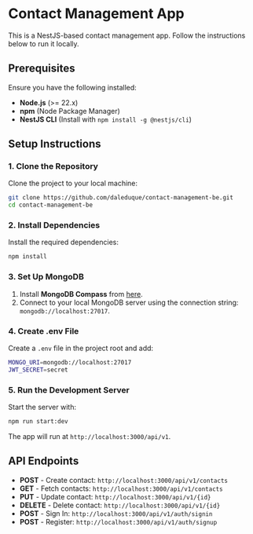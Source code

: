 
# Contact Management App

This is a NestJS-based contact management app. Follow the instructions below to run it locally.

## Prerequisites

Ensure you have the following installed:

- **Node.js** (>= 22.x)
- **npm** (Node Package Manager)
- **NestJS CLI** (Install with `npm install -g @nestjs/cli`)

## Setup Instructions

### 1. Clone the Repository

Clone the project to your local machine:

```bash
git clone https://github.com/daleduque/contact-management-be.git
cd contact-management-be
```

### 2. Install Dependencies

Install the required dependencies:

```bash
npm install
```

### 3. Set Up MongoDB

1. Install **MongoDB Compass** from [here](https://www.mongodb.com/try/download/compass).
2. Connect to your local MongoDB server using the connection string: `mongodb://localhost:27017`.

### 4. Create .env File

Create a `.env` file in the project root and add:

```bash
MONGO_URI=mongodb://localhost:27017
JWT_SECRET=secret
```

### 5. Run the Development Server

Start the server with:

```bash
npm run start:dev
```

The app will run at `http://localhost:3000/api/v1`.

## API Endpoints

- **POST** - Create contact: `http://localhost:3000/api/v1/contacts`
- **GET** - Fetch contacts: `http://localhost:3000/api/v1/contacts`
- **PUT** - Update contact: `http://localhost:3000/api/v1/{id}`
- **DELETE** - Delete contact: `http://localhost:3000/api/v1/{id}`
- **POST** - Sign In: `http://localhost:3000/api/v1/auth/signin`
- **POST** - Register: `http://localhost:3000/api/v1/auth/signup`

